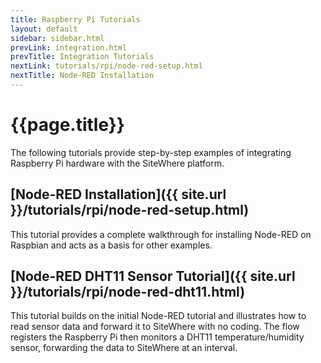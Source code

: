 ```yaml
---
title: Raspberry Pi Tutorials
layout: default
sidebar: sidebar.html
prevLink: integration.html
prevTitle: Integration Tutorials
nextLink: tutorials/rpi/node-red-setup.html
nextTitle: Node-RED Installation
---
```


# {{page.title}}
The following tutorials provide step-by-step examples of integrating Raspberry Pi hardware
with the SiteWhere platform.

## [Node-RED Installation]({{ site.url }}/tutorials/rpi/node-red-setup.html)
This tutorial provides a complete walkthrough for installing Node-RED on Raspbian
and acts as a basis for other examples.

## [Node-RED DHT11 Sensor Tutorial]({{ site.url }}/tutorials/rpi/node-red-dht11.html)
This tutorial builds on the initial Node-RED tutorial and illustrates how to read
sensor data and forward it to SiteWhere with no coding. The flow registers the 
Raspberry Pi then monitors a DHT11 temperature/humidity sensor, forwarding the data
to SiteWhere at an interval.
